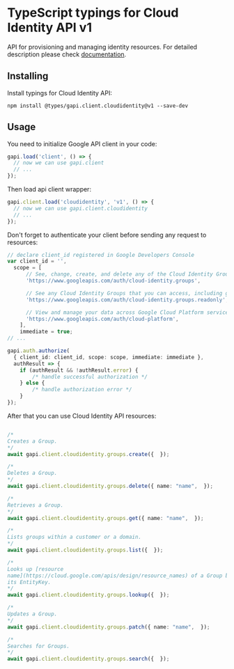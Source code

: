 # TypeScript typings for Cloud Identity API v1

API for provisioning and managing identity resources.
For detailed description please check [documentation](https://cloud.google.com/identity/).

## Installing

Install typings for Cloud Identity API:

```
npm install @types/gapi.client.cloudidentity@v1 --save-dev
```

## Usage

You need to initialize Google API client in your code:

```typescript
gapi.load('client', () => {
  // now we can use gapi.client
  // ...
});
```

Then load api client wrapper:

```typescript
gapi.client.load('cloudidentity', 'v1', () => {
  // now we can use gapi.client.cloudidentity
  // ...
});
```

Don't forget to authenticate your client before sending any request to resources:

```typescript
// declare client_id registered in Google Developers Console
var client_id = '',
  scope = [ 
      // See, change, create, and delete any of the Cloud Identity Groups that you can access, including the members of each group
      'https://www.googleapis.com/auth/cloud-identity.groups',

      // See any Cloud Identity Groups that you can access, including group members and their emails
      'https://www.googleapis.com/auth/cloud-identity.groups.readonly',

      // View and manage your data across Google Cloud Platform services
      'https://www.googleapis.com/auth/cloud-platform',
    ],
    immediate = true;
// ...

gapi.auth.authorize(
  { client_id: client_id, scope: scope, immediate: immediate },
  authResult => {
    if (authResult && !authResult.error) {
        /* handle successful authorization */
    } else {
        /* handle authorization error */
    }
});
```

After that you can use Cloud Identity API resources:

```typescript

/*
Creates a Group.
*/
await gapi.client.cloudidentity.groups.create({  });

/*
Deletes a Group.
*/
await gapi.client.cloudidentity.groups.delete({ name: "name",  });

/*
Retrieves a Group.
*/
await gapi.client.cloudidentity.groups.get({ name: "name",  });

/*
Lists groups within a customer or a domain.
*/
await gapi.client.cloudidentity.groups.list({  });

/*
Looks up [resource
name](https://cloud.google.com/apis/design/resource_names) of a Group by
its EntityKey.
*/
await gapi.client.cloudidentity.groups.lookup({  });

/*
Updates a Group.
*/
await gapi.client.cloudidentity.groups.patch({ name: "name",  });

/*
Searches for Groups.
*/
await gapi.client.cloudidentity.groups.search({  });
```
